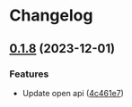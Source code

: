 # Changelog

## [0.1.8](https://github.com/GetStream/stream-node/compare/v0.1.7...v0.1.8) (2023-12-01)


### Features

* Update open api ([4c461e7](https://github.com/GetStream/stream-node/commit/4c461e7e0d46a5c3c214d31934ac4ebc8b2a4ede))

